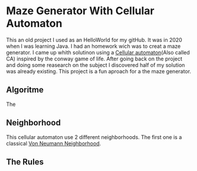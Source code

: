 # Maze Generator With Cellular Automaton
This an old project I used as an HelloWorld for my gitHub.
It was in 2020 when I was learning Java. I had an homework wich was to creat a maze generator. I came up whith solutinon using a [Cellular automaton](https://en.wikipedia.org/wiki/Cellular_automaton)(Also called CA) inspired by the conway game of life. After going back on the project and doing some reasearch on the subject I discovered half of my solution was already existing. This project is a fun aproach for a the maze generator.

## Algoritme
The 

## Neighborhood
This cellular automaton use 2 different neighborhoods.
The first one is a classical [Von Neumann Neighborhood](https://en.wikipedia.org/wiki/Von_Neumann_neighborhood).


## The Rules


